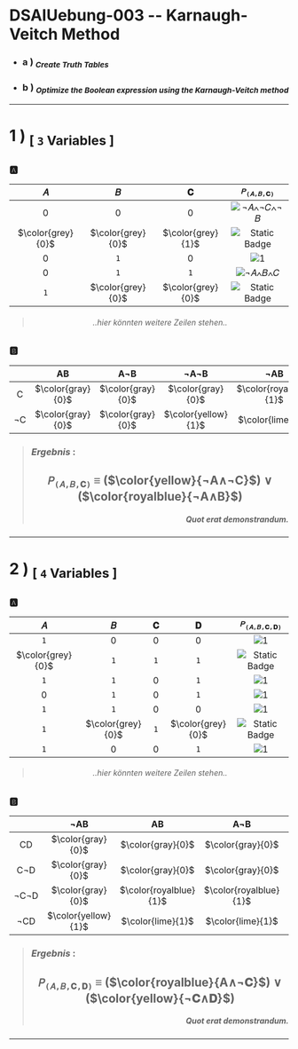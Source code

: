 <!-- ============================================================================================================ -->
<!--                         made by               Jan Ritt       -       https://github.com/IxI-Enki             -->
<!-- ============================================================================================================ -->

<div style="page-break-before: always;">

# DSAIUebung-003 -- Karnaugh-Veitch Method

- ### <p align="left"> a ) <sub>*Create Truth Tables* </sub></p>  
- ### <p align="left"> b ) <sub> *Optimize the Boolean expression using the Karnaugh-Veitch method* </sub></p>

--- 

<!-- - - - - - - - - - - - - exercise #1 - - - - - - - - - - - - -->
# <p align="left"> 1 ) <sub> [ `3` Variables ] </sub>
### 🅰️ </p>  
<div align="center">

| 𝐴 | 𝐵 | 𝐂 | `𝑃`<sub>`(𝐴,𝐵,𝐂)`</sub> |
|:-:|:-:|:-:|:--------:|
| 0 | 0 | 0 | ![¬𝐴∧¬𝐶∧¬𝐵](https://img.shields.io/badge/1-yellow?style=for-the-badge)   |
| $\color{grey}{0}$ | $\color{grey}{0}$ |$\color{grey}{1}$ |    ![Static Badge](https://img.shields.io/badge/0-black?style=for-the-badge)    |
| 0 |`1`| 0 | ![1](https://img.shields.io/badge/1-darklime?style=for-the-badge)  |
| 0 |`1`|`1`| ![¬𝐴∧𝐵∧𝐶](https://img.shields.io/badge/1-royalblue?style=for-the-badge)  |
|`1`| $\color{grey}{0}$ | $\color{grey}{0}$ |   ![Static Badge](https://img.shields.io/badge/0-black?style=for-the-badge)     |
> ###### *..hier könnten weitere Zeilen stehen..*

### <p align="left">🅱️</p>
|    | AB | A¬B | ¬A¬B | ¬AB |
|:--:|:--:|:---:|:----:|:---:|
|  C | $\color{gray}{0}$ | $\color{gray}{0}$ | $\color{gray}{0}$ | $\color{royalblue}{1}$ |
| ¬C | $\color{gray}{0}$ | $\color{gray}{0}$ | $\color{yellow}{1}$ | $\color{lime}{1}$ |   

> ### <p align="left">***Ergebnis*** :</p>
> ##  `𝑃`<sub>`(𝐴,𝐵,𝐂)`</sub> ≡ ($\color{yellow}{¬A∧¬C}$) ∨ ($\color{royalblue}{¬A∧B}$)
> ##### *<p align="right"> Quot erat demonstrandum. </p>*
 
 --- 
</div></div>

<!-- - - - - - - - - - - - - exercise #2 - - - - - - - - - - - - -->
<div style="page-break-before: always;">

# <p align="left"> 2 ) <sub> [ `4` Variables ] </sub> 
### 🅰️ </p>  
<div align="center">

| 𝐴 | 𝐵 | 𝐂 | 𝐃 | `𝑃`<sub>`(𝐴,𝐵,𝐂,𝐃)`</sub> |
|:-:|:-:|:-:|:-:|:----------:|
|`1`| 0 | 0 | 0 |     ![`1`](https://img.shields.io/badge/1-royalblue?style=for-the-badge)    |
| $\color{grey}{0}$ |`1`|`1`|`1`|![Static Badge](https://img.shields.io/badge/0-black?style=for-the-badge)    |
|`1`|`1`| 0 |`1`|     ![`1`](https://img.shields.io/badge/1-darklime?style=for-the-badge)    |
| 0 |`1`| 0 |`1`|     ![`1`](https://img.shields.io/badge/1-yellow?style=for-the-badge)    |
|`1`|`1`| 0 | 0 |      ![`1`](https://img.shields.io/badge/1-royalblue?style=for-the-badge)    |
|`1`| $\color{grey}{0}$ |`1`| $\color{grey}{0}$ |![Static Badge](https://img.shields.io/badge/0-black?style=for-the-badge)|
|`1`| 0 | 0 |`1`|     ![`1`](https://img.shields.io/badge/1-darklime?style=for-the-badge)    |
> ###### *..hier könnten weitere Zeilen stehen..*

### <p align="left">🅱️</p>
|      | ¬AB | AB | A¬B | ¬A¬B |
|:----:|:---:|:--:|:---:|:----:|
|   CD |  $\color{gray}{0}$  |   $\color{gray}{0}$    |   $\color{gray}{0}$    | $\color{gray}{0}$ |
|  C¬D |  $\color{gray}{0}$  |   $\color{gray}{0}$    |   $\color{gray}{0}$    | $\color{gray}{0}$ |
| ¬C¬D |  $\color{gray}{0}$  | $\color{royalblue}{1}$ | $\color{royalblue}{1}$ | $\color{gray}{0}$ |
|  ¬CD | $\color{yellow}{1}$ |    $\color{lime}{1}$   |    $\color{lime}{1}$   | $\color{gray}{0}$ | 

> ### <p align="left">***Ergebnis*** :</p>
> ##  `𝑃`<sub>`(𝐴,𝐵,𝐂,𝐃)`</sub> ≡ ($\color{royalblue}{A∧¬𝐂}$) ∨ ($\color{yellow}{¬𝐂∧𝐃}$)
> ##### *<p align="right"> Quot erat demonstrandum. </p>*
 
 --- 
</div></div>  

<!-- ============================================================================================================ -->
<!--                         made by               Jan Ritt       -       https://github.com/IxI-Enki             -->
<!-- ============================================================================================================ -->

<!-- fast access to my formating "helper-code" ( 💭 → ✎insert here ): 

// USE THIS TO ENSURE PAGE-BREAKS
//
<div style="page-break-before: always;">
💭
</div>


// USE THIS TO ALIGN CONTENT
//
<p align="left"> 💭 </p>
<div align="center"> 💭 </p>


// USE THIS CENTERED TABLE
//
<div align="center">
  |   |   |   |  
  |:-:|:-:|:-:|  
  |   |   |   |  
</div>


// USE THESE CHARACTERS FOR BEAUTIFUL NOTATIONS
// 
// UNICODE - TABLE of all mathematical operators & symbols:
//     https://en.wikipedia.org/wiki/Mathematical_operators_and_symbols_in_Unicode
//
  ✕ ✖ ⅹ ×  ∓ ∗   ∞   ∧ ⋀ ∨ ⋁   ¬   ≡ 
  ⟹   ⇐ ⇒ ⇔   ← → ↔   ⇽ ⇾ ⇿   ⇠ ⇢   ⇦ ⇨
  ∀  ∃ ∄   ∈ ∋  ∊ ∍
  Ⅰ Ⅱ Ⅲ Ⅳ Ⅴ Ⅵ Ⅶ Ⅷ Ⅸ Ⅹ Ⅺ Ⅻ 
  𝐴 𝐵 𝑃 𝑄
  ∘ ∙ • …   ✓ ✔  ✗ ✘  
  ⚐ ⚡

-->
